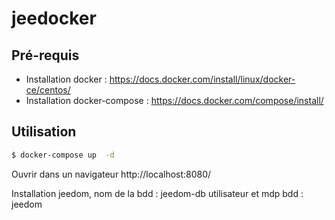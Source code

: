 # jeedocker

## Pré-requis

* Installation docker : https://docs.docker.com/install/linux/docker-ce/centos/
* Installation docker-compose : https://docs.docker.com/compose/install/

## Utilisation

```sh
$ docker-compose up  -d 
```

Ouvrir dans un navigateur http://localhost:8080/

Installation jeedom, 
nom de la bdd : jeedom-db
utilisateur et mdp bdd : jeedom
